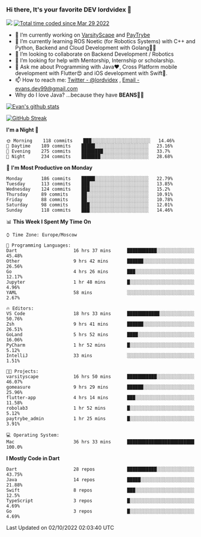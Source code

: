 ### Hi there, It's your favorite DEV lordvidex 👋
<img src="https://komarev.com/ghpvc/?username=lordvidex&label=Views&color=blue&style=plastic" /> <a href="https://wakatime.com/@0e56db35-d16b-410a-acc0-4085055304bf"><img src="https://wakatime.com/badge/user/0e56db35-d16b-410a-acc0-4085055304bf.svg" alt="Total time coded since Mar 29 2022" /></a>

- 🔭 I’m currently working on [VarsityScape](https://varsityscape.com) and [PayTrybe](https://www.paytrybe.com)
- 🌱 I’m currently learning ROS Noetic (for Robotics Systems) with C++ and Python, Backend and Cloud Development with Golang🧙🏼
- 👯 I’m looking to collaborate on Backend Development / Robotics
- 🤔 I’m looking for help with Mentorship, Internship or scholarship.
- 💬 Ask me about Programming with Java❤️, Cross Platform mobile development with Flutter😍 and iOS development with Swift🚀.
- 📫 How to reach me: [Twitter - @lordvidex](https://twitter.com/lordvidex) , [Email - evans.dev99@gmail.com](mailto:evans.dev99@gmail.com?body=Hello%20Evans,)
- Why do I love Java? ...because they have **BEANS**🤤😋

<div>
<!-- <a href="https://github.com/lordvidex">
  <img src="https://github-readme-stats.vercel.app/api/top-langs/?username=lordvidex&theme=light" />
</a>    -->
<!-- [![Top Langs](https://github-readme-stats.vercel.app/api/top-langs/?username=lordvidex)](https://github.com/lordvidex/)  -->
<a href="https://github.com/lordvidex">
 <img src="https://github-readme-stats.vercel.app/api?username=lordvidex&show_icons=true&theme=light&line_height=27" alt="Evan's github stats"/>
</a>
</div>

[![GitHub Streak](https://github-readme-streak-stats.herokuapp.com?user=lordvidex&theme=github-dark&hide_border=true)](https://git.io/streak-stats)

<!--
  <a href="https://github.com/iampawan/FlutterExampleApps">
    <img align="center" src="https://github-readme-stats.vercel.app/api/pin/?username=iampawan&repo=FlutterExampleApps&theme=light" />

  </a>
  <a href="https://github.com/iampawan/VelocityX">
   <img align="center" src="https://github-readme-stats.vercel.app/api/pin/?username=iampawan&repo=VelocityX&theme=light" />
  </a>
-->
<!--START_SECTION:waka-->
**I'm a Night 🦉** 

```text
🌞 Morning    118 commits    ███░░░░░░░░░░░░░░░░░░░░░░   14.46% 
🌆 Daytime    189 commits    █████░░░░░░░░░░░░░░░░░░░░   23.16% 
🌃 Evening    275 commits    ████████░░░░░░░░░░░░░░░░░   33.7% 
🌙 Night      234 commits    ███████░░░░░░░░░░░░░░░░░░   28.68%

```
📅 **I'm Most Productive on Monday** 

```text
Monday       186 commits    █████░░░░░░░░░░░░░░░░░░░░   22.79% 
Tuesday      113 commits    ███░░░░░░░░░░░░░░░░░░░░░░   13.85% 
Wednesday    124 commits    ███░░░░░░░░░░░░░░░░░░░░░░   15.2% 
Thursday     89 commits     ██░░░░░░░░░░░░░░░░░░░░░░░   10.91% 
Friday       88 commits     ██░░░░░░░░░░░░░░░░░░░░░░░   10.78% 
Saturday     98 commits     ███░░░░░░░░░░░░░░░░░░░░░░   12.01% 
Sunday       118 commits    ███░░░░░░░░░░░░░░░░░░░░░░   14.46%

```


📊 **This Week I Spent My Time On** 

```text
⌚︎ Time Zone: Europe/Moscow

💬 Programming Languages: 
Dart                     16 hrs 37 mins      ███████████░░░░░░░░░░░░░░   45.48% 
Other                    9 hrs 42 mins       ██████░░░░░░░░░░░░░░░░░░░   26.56% 
Go                       4 hrs 26 mins       ███░░░░░░░░░░░░░░░░░░░░░░   12.17% 
Jupyter                  1 hr 48 mins        █░░░░░░░░░░░░░░░░░░░░░░░░   4.96% 
YAML                     58 mins             ░░░░░░░░░░░░░░░░░░░░░░░░░   2.67%

🔥 Editors: 
VS Code                  18 hrs 33 mins      ████████████░░░░░░░░░░░░░   50.76% 
Zsh                      9 hrs 41 mins       ██████░░░░░░░░░░░░░░░░░░░   26.51% 
GoLand                   5 hrs 52 mins       ████░░░░░░░░░░░░░░░░░░░░░   16.06% 
PyCharm                  1 hr 52 mins        █░░░░░░░░░░░░░░░░░░░░░░░░   5.12% 
IntelliJ                 33 mins             ░░░░░░░░░░░░░░░░░░░░░░░░░   1.51%

🐱‍💻 Projects: 
varsityscape             16 hrs 50 mins      ███████████░░░░░░░░░░░░░░   46.07% 
gomeasure                9 hrs 29 mins       ██████░░░░░░░░░░░░░░░░░░░   25.96% 
flutter-app              4 hrs 14 mins       ███░░░░░░░░░░░░░░░░░░░░░░   11.58% 
robolab3                 1 hr 52 mins        █░░░░░░░░░░░░░░░░░░░░░░░░   5.12% 
paytrybe_admin           1 hr 25 mins        █░░░░░░░░░░░░░░░░░░░░░░░░   3.91%

💻 Operating System: 
Mac                      36 hrs 33 mins      █████████████████████████   100.0%

```

**I Mostly Code in Dart** 

```text
Dart                     28 repos            ███████████░░░░░░░░░░░░░░   43.75% 
Java                     14 repos            █████░░░░░░░░░░░░░░░░░░░░   21.88% 
Swift                    8 repos             ███░░░░░░░░░░░░░░░░░░░░░░   12.5% 
TypeScript               3 repos             █░░░░░░░░░░░░░░░░░░░░░░░░   4.69% 
Go                       3 repos             █░░░░░░░░░░░░░░░░░░░░░░░░   4.69%

```



 Last Updated on 02/10/2022 02:03:40 UTC
<!--END_SECTION:waka-->
